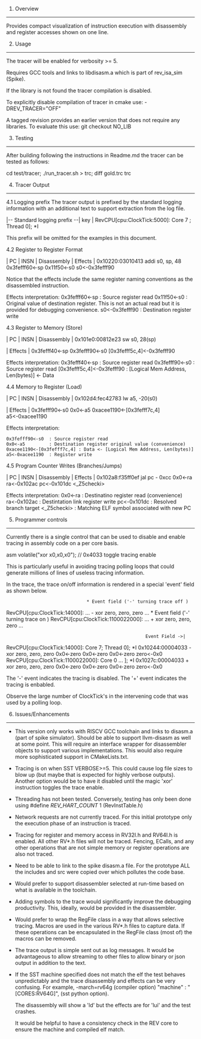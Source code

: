 1. Overview
-----------

Provides compact visualization of instruction execution
with disassembly and register accesses shown on one line.

2. Usage
--------

The tracer will be enabled for verbosity >= 5.

Requires GCC tools and links to libdisasm.a which is part of
rev_isa_sim (Spike).

If the library is not found the tracer compilation is disabled.

To explicitly disable compilation of tracer in cmake use:
  -DREV_TRACER="OFF"

A tagged revision provides an earlier version that does not
require any libraries. To evaluate this use:
   git checkout NO_LIB

3. Testing
----------

After building following the instructions in Readme.md
the tracer can be tested as follows:

  cd test/tracer; ./run_tracer.sh > trc; diff gold.trc trc


4. Tracer Output
----------------

4.1 Logging prefix
  The tracer output is prefixed by the standard logging information with
  an additional text to support extraction from the log file.

   |--   Standard logging prefix               --| key |
   RevCPU[cpu:ClockTick:5000]: Core 7 ; Thread 0]; *I

  This prefix will be omitted for the examples in this document.

4.2 Register to Register Format

  |  PC   | INSN   |  Disassembly   |              Effects                   |
   0x10220:03010413 addi s0, sp, 48  0x3fefff60<-sp 0x11f50<-s0 s0<-0x3fefff90


  Notice that the effects include the same register naming conventions
  as the disassembled instruction. 

  Effects interpretation:
   0x3fefff60<-sp  : Source register read
   0x11f50<-s0     : Original value of destination register. This is not an
                     actual read but it is provided for debugging convenience.
   s0<-0x3fefff90  : Destination register write

4.3 Register to Memory (Store)

  |  PC   | INSN    | Disassembly  |
   0x101e0:00812e23   sw s0, 28(sp) 

  |                      Effects                          |
  0x3fefff40<-sp 0x3fefff90<-s0 [0x3fefff5c,4]<-0x3fefff90 

  Effects interpretation:
   0x3fefff40<-sp  : Source register read
   0x3fefff90<-s0  : Source register read
   [0x3fefff5c,4]<-0x3fefff90 : [Logical Mem Address, Len(bytes)] <- Data

4.4 Memory to Register (Load)

  |  PC   | INSN    |    Disassembly    |
  0x102d4:fec42783    lw      a5, -20(s0)	 

  |                          Effects                              |
  0x3fefff90<-s0 0x0<-a5 0xacee1190<-[0x3fefff7c,4] a5<-0xacee1190  
  
  Effects interpretation:

    0x3fefff90<-s0  : Source register read
    0x0<-a5         : Destination register original value (convenience)
    0xacee1190<-[0x3fefff7c,4] : Data <- [Logical Mem Address, Len(bytes)]
    a5<-0xacee1190  : Register write
    
4.5 Program Counter Writes (Branches/Jumps)

  |  PC   | INSN   |  Disassembly  |             Effects                      |
  0x102a8:f35ff0ef  jal  pc - 0xcc  0x0<-ra ra<-0x102ac pc<-0x101dc <_Z5checki>

  Effects interpretation:
   0x0<-ra     : Destinatino register read (convenience)
   ra<-0x102ac : Destintation link register write
   pc<-0x101dc : Resolved branch target
   <_Z5checki> : Matching ELF symbol associated with new PC
   

5. Programmer controls
---------------------

 Currently there is a single control that can be used to disable and
 enable tracing in assembly code on a per core basis.

   asm volatile("xor x0,x0,x0");  // 0x4033 toggle tracing enable

 This is particularly useful in avoiding tracing polling loops that
 could generate millions of lines of useless tracing information.

 In the trace, the trace on/off information is rendered in a special
 'event' field as shown below.

                                  * Event field ('-' turning trace off )
 RevCPU[cpu:ClockTick:14000]: ... - xor zero, zero, zero  ...
                                        * Event field ('-' turning trace on )
 RevCPU[cpu:ClockTick:1100022000]: ...  + xor     zero, zero, zero ...

                                                        Event Field ->|
 RevCPU[cpu:ClockTick:14000]: Core 7; Thread 0]; *I 0x10244:00004033  - \
      xor     zero, zero, zero	 0x0<-zero 0x0<-zero 0x0<-zero zero<-0x0 
 RevCPU[cpu:ClockTick:1100022000]: Core 0 ... ]; *I 0x1027c:00004033  + \
      xor     zero, zero, zero	 0x0<-zero 0x0<-zero 0x0<-zero zero<-0x0 

 The '-' event indicates the tracing is disabled.
 The '+' event indicates the tracing is enbabled.

 Observe the large number of ClockTick's in the intervening code that
 was used by a polling loop.

6. Issues/Enhancements
----------------------

  - This version only works with RISCV GCC toolchain and links
    to disasm.a (part of spike simulator). Should be able to
    support llvm-disasm as well at some point. This will require
    an interface wrapper for disassembler objects to support
    various implementations. This would also require more sophisticated
    support in CMakeLists.txt.

  - Tracing is on when SST VERBOSE>=5. This could cause log file
    sizes to blow up (but maybe that is expected for highly
    verbose outputs). Another option would be to have it disabled
    until the magic 'xor' instruction toggles the trace enable.
  
  - Threading has not been tested. Conversely, testing has only
    been done using
          #define _REV_HART_COUNT_ 1 (RevInstTable.h)

  - Network requests are not currently traced. For this initial
    prototype only the execution phase of an instruction is traced.
  
  - Tracing for register and memory access in RV32I.h and RV64I.h
    is enabled. All other RV*.h files will not be traced. Fencing,
    ECalls, and any other operations that are not simple memory or
    register operations are also not traced.

  - Need to be able to link to the spike disasm.a file.
    For the prototype ALL the includes and src were copied over
    which pollutes the code base.

  - Would prefer to support disassembler selected at run-time based on
    what is available in the toolchain.

  - Adding symbols to the trace would significantly improve the debugging
    productivity. This, ideally, would be provided in the disassembler.

  - Would prefer to wrap the RegFile class in a way that allows selective
    tracing. Macros are used in the various RV*.h files to capture data.
    If these operations can be encapsulated in the RegFile class (most of)
    the macros can be removed.

  - The trace output is simple sent out as log messages. It would
    be advantageous to allow streaming to other files to allow
    binary or json output in addition to the text.

  - If the SST machine specified does not match the elf the test behaves
    unpredictably and the trace disassembly and effects can be very
    confusing. For example, 
    	       -march=rv64g  (compiler option)
               "machine" : "[CORES:RV64G]",  (sst python option).

    The disassembly will show a 'ld' but the effects are for 'lui'
    and the test crashes.

    It would be helpful to have a consistency check in the REV core
    to ensure the machine and compiled elf match.



    